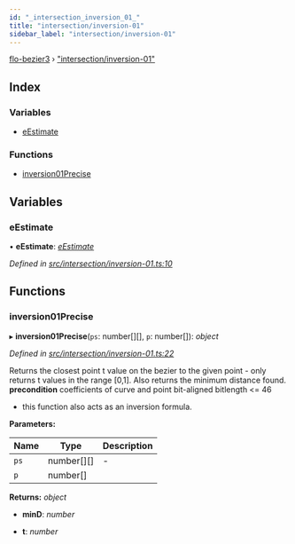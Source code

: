 ```yaml
---
id: "_intersection_inversion_01_"
title: "intersection/inversion-01"
sidebar_label: "intersection/inversion-01"
---
```


[flo-bezier3](../globals.md) › ["intersection/inversion-01"](_intersection_inversion_01_.md)

## Index

### Variables

* [eEstimate](_intersection_inversion_01_.md#eestimate)

### Functions

* [inversion01Precise](_intersection_inversion_01_.md#inversion01precise)

## Variables

###  eEstimate

• **eEstimate**: *[eEstimate](_intersection_self_intersection_self_intersection_.md#eestimate)*

*Defined in [src/intersection/inversion-01.ts:10](https://github.com/FlorisSteenkamp/FloBezier/blob/6f79660/src/intersection/inversion-01.ts#L10)*

## Functions

###  inversion01Precise

▸ **inversion01Precise**(`ps`: number[][], `p`: number[]): *object*

*Defined in [src/intersection/inversion-01.ts:22](https://github.com/FlorisSteenkamp/FloBezier/blob/6f79660/src/intersection/inversion-01.ts#L22)*

Returns the closest point t value on the bezier to the given point - only
returns t values in the range [0,1]. Also returns the minimum distance found.
**precondition** coefficients of curve and point bit-aligned bitlength <= 46
* this function also acts as an inversion formula.

**Parameters:**

Name | Type | Description |
------ | ------ | ------ |
`ps` | number[][] | - |
`p` | number[] |   |

**Returns:** *object*

* **minD**: *number*

* **t**: *number*
